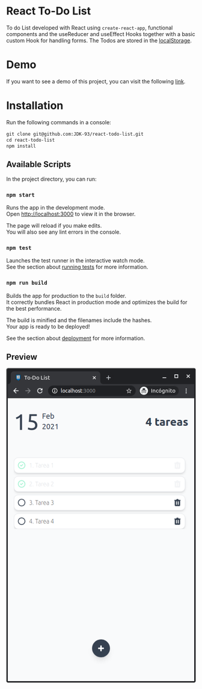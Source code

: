 # React To-Do List

To do List developed with React using `create-react-app`, functional components and the useReducer and useEffect Hooks together with a basic custom Hook for handling forms. The Todos are stored in the [localStorage](https://developer.mozilla.org/es/docs/Web/API/Storage/LocalStorage). 

# Demo
If you want to see a demo of this project, you can visit the following [link](https://6029c732f6499146d53a11a8--nifty-tesla-16c39e.netlify.app/).

# Installation

Run the following commands in a console: 

```
git clone git@github.com:JDK-93/react-todo-list.git
cd react-todo-list
npm install
```
## Available Scripts

In the project directory, you can run:

### `npm start`

Runs the app in the development mode.\
Open [http://localhost:3000](http://localhost:3000) to view it in the browser.

The page will reload if you make edits.\
You will also see any lint errors in the console.

### `npm test`

Launches the test runner in the interactive watch mode.\
See the section about [running tests](https://facebook.github.io/create-react-app/docs/running-tests) for more information.

### `npm run build`

Builds the app for production to the `build` folder.\
It correctly bundles React in production mode and optimizes the build for the best performance.

The build is minified and the filenames include the hashes.\
Your app is ready to be deployed!

See the section about [deployment](https://facebook.github.io/create-react-app/docs/deployment) for more information.

## Preview
<p align="center">
  <img src="images/todo.png">
</p>
